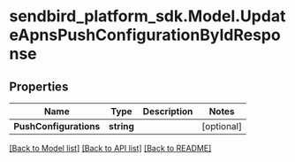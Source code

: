 
# sendbird_platform_sdk.Model.UpdateApnsPushConfigurationByIdResponse

## Properties

Name | Type | Description | Notes
------------ | ------------- | ------------- | -------------
**PushConfigurations** | **string** |  | [optional] 

[[Back to Model list]](../README.md#documentation-for-models)
[[Back to API list]](../README.md#documentation-for-api-endpoints)
[[Back to README]](../README.md)

